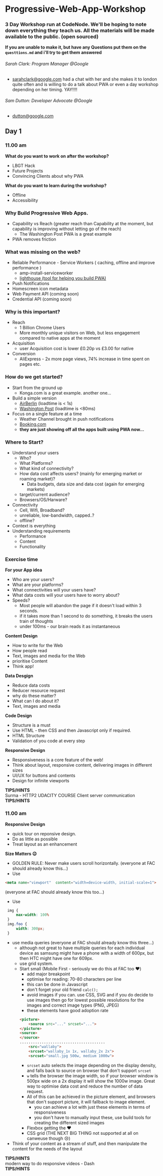 # Progressive-Web-App-Workshop
### 3 Day Workshop run at CodeNode. We'll be hoping to note down everything they teach us. All the materials will be made available to the public. (open sourced)

**If you are unable to make it, but have any Questions put them on the `questtions.md` and i'll try to get them answered**

###### Sarah Clark: Program Manager @Google
- sarahclark@google.com had a chat with her and she makes it to london quite often and is willing to do a talk about PWA or even a day workshop depending on her timing. YAY!!!!
###### Sam Dutton: Developer Advocate @Google  
- dutton@google.com

## Day 1
### 11.00 am


**What do you want to work on after the workshop?**
- LBGT Hack
- Future Projects
- Convincing Clients about why PWA  

**What do you want to learn during the workshop?**
- Offline
- Accessibility


### Why Build Progressive Web Apps.
- Capability vs Reach (greater reach than Capability at the moment, but capability is improving without letting go of the reach)
    - The Washington Post PWA is a great example
- PWA removes friction

### What was missing on the web?
- Reliable Performance - Service Workers ( caching, offline and improve performance )
    - amp-install-serviceworker
    - [lighthouse (tool for helping you build PWA)](github.com/googlechrome/lighthouse)
- Push Notifications
- Homescreen icon metadata
- Web Payment API (coming soon)
- Credential API (coming soon)

### Why is this important?
- Reach
    - 1 Billion Chrome Users
    - More monthly unique visitors on Web, but less engagement compared to native apps at the moment
- Acquisition
    - user Acquisition cost is lower £0.20p vs £3.00 for native
- Conversion
    - AliExpress - 2x more page views, 74% increase in time spent on pages etc.

### How do we get started?
- Start from the ground up
    - Konga.com is a great example. another one...
- Build a simple version
    - [AirBerlin](Airberlin.com) (loadtime is < 1s)
    - [Washington Post](https://www.washingtonpost.com/) (loadtime is <80ms)
- Focus on a single feature at a time
    - Weather Channel brought in push notifications
    - [Booking.com](booking.com)
    - **they are just showing off all the apps built using PWA now...**

### Where to Start?
- Understand your users
    - Who?
    - What Platforms?
    - What kind of connectivity?
    - How data cost affects users? (mainly for emerging market or roaming market)?
        - Data budgets, data size and data cost (again for emerging markets)
    - target/current audience?
    - Browsers/OS/Harware?  
- Connectivity
    - Cell, Wifi, Broadband?
    - unreliable, low-bandwidth, capped..?
    - offline?  
- Context is everything
- Understanding requirements
    - Performance
    - Content
    - Functionality

### Exercise time  
**For your App idea**
- Who are your users?
- What are your platforms?
- What connectivities will your users have?
- What data costs will your users have to worry about?
- Speeds?
    - Most people will abandon the page if it doesn't load within 3 seconds.
    - if it takes more than 1 second to do something, it breaks the users train of thoughts
    - under 100ms - our brain reads it as instantaneous

**Content Design**
- How to write for the Web
- How people read
- Text, images and media for the Web
- prioritise Content
- Think app!

**Data Desgign**
- Reduce data costs
- Reducer resource request
- why do these matter?
- What can I do about it?
- Text, images and media

**Code Design**
- Structure is a must
- Use HTML - then CSS and then Javascript only if required.
- HTML Structure
- Validation of you code at every step

**Responsive Design**
- Responsiveness is a core feature of the web!
- Think about layout, responsive content, delivering images in different sizes
- UI/UX for buttons and contents
- Design for infinite viewports

**TIPS/HINTS**  
Surma - HTTP2 UDACITY COURSE Client server communication  
**TIPS/HINTS**

### 11.00 am

**Responsive Design**
- quick tour on reponsive design.
- Do as little as possible
- Treat layout as an enhancement  

**Size Matters :wink:**
- GOLDEN RULE: Never make users scroll horizontally. (everyone at FAC should already know this...)
- Use
```html
<meta name="viewport"  content="width=device-width, initial-scale=1">
```
 (everyone at FAC should already know this too...)
- Use
```css
 img {
     max-width: 100%
 }
 img.foo {
     width: 300px;
 }
```
- use media queries  (everyone at FAC should already know this three...)
    - although not great to have multiple queries for each individual device as samsung might have a phone with a width of 600px, but then HTC might have one for 609px.
    - use grid system.
    - Start small (Mobile First - seriously we do this at FAC too :heart:)
        - add major breakpoint
        - optimise for reading: 70-80 characters per line
        - this can be done in Javascript
        - don't forget your old friend `calc();`
        - avoid images if you can. use CSS, SVG and if you do decide to use images then go for lowest possible resolutions for the images and correct image types (PNG, JPEG)
        - these elements have good adoption rate
        ```html
        <picture>
            <source src="..." srcset="...">
        </picture>
        <source>
        </source>
        .......................................
            <src="wallaby">
            <srcset="wallaby_1x 1x, wallaby_2x 2x">
            <srcset="small.jpg 500w, medium 1000w">
        ```
        - `srcset` auto selects the image depending on the display density, and falls back to source on browser that don't support `srcset`
        - `w` tells the browser the image width, so if your browser window is 500px wide on a 2x display it will show the 1000w image. Great way to optimise data cost and reduce the number of data request.
        - All of this can be achieved in the picture element, and browsers that don't support picture, it will fallback to image element.
            - you can achieve a lot with just these elements in terms of responsiveness
            - you don't have to manually input these, use build tools for creating the different sized images  
        - Flexbox getting the :heart:
        - CSS grid (THE NEXT BIG THING not supported at all on canweuse though :cry:)
- Think of your content as a stream of stuff, and then manipulate the content for the needs of the layout


**TIPS/HINTS**  
 modern way to do responsive videos - Dash  
**TIPS/HINTS**
